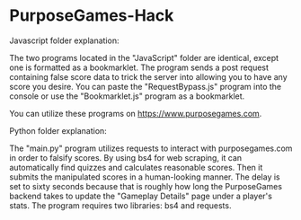 # PurposeGames-Hack

Javascript folder explanation:

The two programs located in the "JavaScript" folder are identical, except one is formatted as a bookmarklet. The program sends a post request containing false score data to trick the server into allowing you to have any score you desire. You can paste the "RequestBypass.js" program into the console or use the "Bookmarklet.js" program as a bookmarklet.

You can utilize these programs on https://www.purposegames.com.

Python folder explanation:

The "main.py" program utilizes requests to interact with purposegames.com in order to falsify scores. By using bs4 for web scraping, it can automatically find quizzes and calculates reasonable scores. Then it submits the manipulated scores in a human-looking manner. The delay is set to sixty seconds because that is roughly how long the PurposeGames backend takes to update the "Gameplay Details" page under a player's stats. The program requires two libraries: bs4 and requests.
